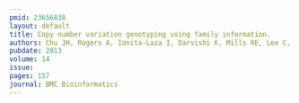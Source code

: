 ```yaml
---
pmid: 23656838
layout: default
title: Copy number variation genotyping using family information.
authors: Chu JH, Rogers A, Ionita-Laza I, Darvishi K, Mills RE, Lee C, Raby BA
pubdate: 2013
volume: 14
issue: 
pages: 157
journal: BMC Bioinformatics
---
```


